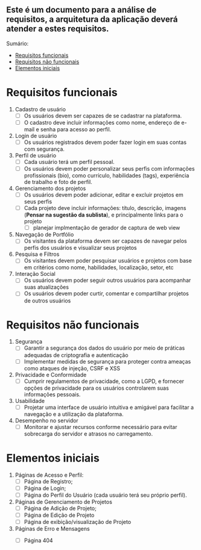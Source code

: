 ## Este é um documento para a análise de requisitos, a arquitetura da aplicação deverá atender a estes requisitos.

Sumário:
- [Requisitos funcionais](#requisitos-funcionais)
- [Requisitos não funcionais](#requisitos-não-funcionais)
- [Elementos iniciais](#elementos-iniciais)


# Requisitos funcionais
1. Cadastro de usuário
   - [ ] Os usuários devem ser capazes de se cadastrar na plataforma.
   - [ ] O cadastro deve incluir informações como nome, endereço de e-mail e senha para acesso ao perfil.
2. Login de usuário
   - [ ] Os usuários registrados devem poder fazer login em suas contas com segurança.
3. Perfil de usuário
   - [ ] Cada usuário terá um perfil pessoal.
   - [ ] Os usuários devem poder personalizar seus perfis com informações profissionais (bio), como currículo, habilidades (tags), experiência de trabalho e foto de perfil.
4. Gerenciamento dos projetos
   - [ ] Os usuários devem poder adicionar, editar e excluir projetos em seus perfis
   - [ ] Cada projeto deve incluir informações: título, descrição, imagens (**Pensar na sugestão da sublista**), e principalmente links para o projeto
       - [ ] planejar implmentação de gerador de captura de web view
5. Navegação de Portfólio
   - [ ] Os visitantes da plataforma devem ser capazes de navegar pelos perfis dos usuários e visualizar seus projetos
6. Pesquisa e Filtros
   - [ ] Os visitantes devem poder pesquisar usuários e projetos com base em critérios como nome, habilidades, localização, setor, etc
7. Interação Social
   - [ ] Os usuários devem poder seguir outros usuários para acompanhar suas atualizações
   - [ ] Os usuários devem poder curtir, comentar e compartilhar projetos de outros usuários

# Requisitos não funcionais

1. Segurança
   - [ ] Garantir a segurança dos dados do usuário por meio de práticas adequadas de criptografia e autenticação
   - [ ] Implementar medidas de segurança para proteger contra ameaças como ataques de injeção, CSRF e XSS
2. Privacidade e Conformidade
   - [ ] Cumprir regulamentos de privacidade, como a LGPD, e fornecer opções de privacidade para os usuários controlarem suas informações pessoais.
3. Usabilidade
    - [ ] Projetar uma interface de usuário intuitiva e amigável para facilitar a navegação e a utilização da plataforma.
4. Desempenho no servidor
   - [ ] Monitorar e ajustar recursos conforme necessário para evitar sobrecarga do servidor e atrasos no carregamento.

# Elementos iniciais
1. Páginas de Acesso e Perfil:
   - [ ] Página de Registro;
   - [ ] Página de Login;
   - [ ] Página do Perfil do Usuário (cada usuário terá seu próprio perfil).
2. Páginas de Gerenciamento de Projetos
   - [ ] Página de Adição de Projeto;
   - [ ] Página de Edição de Projeto
   - [ ] Página de exibição/visualização de Projeto
3. Páginas de Erro e Mensagens
   - [ ] Página 404


